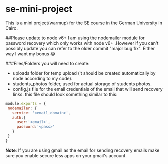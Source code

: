 # se-mini-project
This is a mini project(warmup) for the SE course in the German University in Cairo.

##Please update to node v6+
I am using the nodemailer module for password recovery which only works with node v6+
.However if you can't possibly update you can refer to the older commit "major bug fix". Either way I want my bonus :joy: 

###Files/Folders you will need to create:
- uploads folder for temp upload (it should be created automatically by node according to my code).
- students_photos folder, used for actual storage of students photos.
- config.js file for the email credentials of the email that will send recovery links.
 this file should look something similar to this:
 
 ```javascript
 module.exports = {
  nodemailer: {
    service: '<email_domain>',
    auth:{
      user:'<email>',
      password:'<pass>'
    }
  }
}
  ```
**Note**: If you are using gmail as the email for sending recovery emails make sure you enable secure less apps on your gmail's account.
